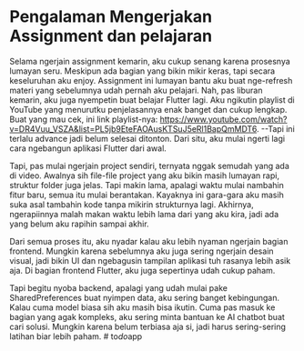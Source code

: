 
# Pengalaman Mengerjakan Assignment dan pelajaran
Selama ngerjain assignment kemarin, aku cukup senang karena prosesnya lumayan seru. Meskipun ada bagian yang bikin mikir keras, tapi secara keseluruhan aku enjoy. Assignment ini lumayan bantu aku buat nge-refresh materi yang sebelumnya udah pernah aku pelajari. Nah, pas liburan kemarin, aku juga nyempetin buat belajar Flutter lagi. Aku ngikutin playlist di YouTube yang menurutku penjelasannya enak banget dan cukup lengkap. Buat yang mau cek, ini link playlist-nya: https://www.youtube.com/watch?v=DR4Vuu_VSZA&list=PL5jb9EteFAOAusKTSuJ5eRl1BapQmMDT6. --Tapi ini terlalu advance jadi belum selesai ditonton. Dari situ, aku mulai ngerti lagi cara ngebangun aplikasi Flutter dari awal.

Tapi, pas mulai ngerjain project sendiri, ternyata nggak semudah yang ada di video. Awalnya sih file-file project yang aku bikin masih lumayan rapi, struktur folder juga jelas. Tapi makin lama, apalagi waktu mulai nambahin fitur baru, semua itu mulai berantakan. Kayaknya ini gara-gara aku masih suka asal tambahin kode tanpa mikirin strukturnya lagi. Akhirnya, ngerapiinnya malah makan waktu lebih lama dari yang aku kira, jadi ada yang belum aku rapihin sampai akhir.

Dari semua proses itu, aku nyadar kalau aku lebih nyaman ngerjain bagian frontend. Mungkin karena sebelumnya aku juga sering ngerjain desain visual, jadi bikin UI dan ngebagusin tampilan aplikasi tuh rasanya lebih asik aja. Di bagian frontend Flutter, aku juga sepertinya udah cukup paham.

Tapi begitu nyoba backend, apalagi yang udah mulai pake SharedPreferences buat nyimpen data, aku sering banget kebingungan. Kalau cuma model biasa sih aku masih bisa ikutin. Cuma pas masuk ke bagian yang agak kompleks, aku sering minta bantuan ke AI chatbot buat cari solusi. Mungkin karena belum terbiasa aja si, jadi harus sering-sering latihan biar lebih paham.
#   t o _ d o _ a p p  
 